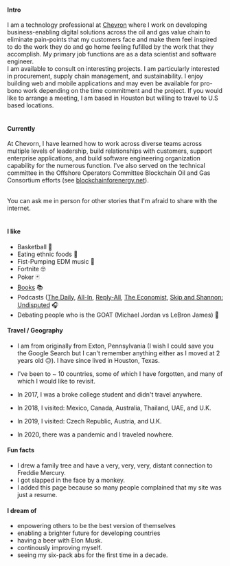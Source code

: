 #### Intro

I am a technology professional at [Chevron](https://www.chevron.com/) where I work on developing business-enabling digital solutions across the oil and gas value chain to eliminate pain-points that my customers face and make them feel inspired to do the work they do and go home feeling fufilled by the work that they accomplish. My primary job functions are as a data scientist and software engineer.
<br>
I am available to consult on interesting projects. I am particularly interested in procurement, supply chain management, and sustainability. I enjoy building web and mobile applications and may even be available for pro-bono work depending on the time commitment and the project. If you would like to arrange a meeting, I am based in Houston but willing to travel to U.S based locations.
<br><br>

#### Currently

At Chevorn, I have learned how to work across diverse teams across multiple levels of leadership, build relationships with customers, support enterprise applications, and build software engineering organization capability for the numerous function. I've also served on the technical committee in the Offshore Operators Committee Blockchain Oil and Gas Consortium efforts (see [blockchainforenergy.net](https://www.blockchainforenergy.net/)).
<br><br>

You can ask me in person for other stories that I'm afraid to share with the internet.
<br><br>

#### I like

- Basketball 🏀
- Eating ethnic foods 🍕
- Fist-Pumping EDM music 🎵
- Fortnite 🤓
- Poker 🃏
- [Books](https://www.goodreads.com/user/show/123205295-farzad-sunavala) 📚
- Podcasts ([The Daily](https://open.spotify.com/show/3IM0lmZxpFAY7CwMuv9H4g), [All-In](https://open.spotify.com/show/2IqXAVFR4e0Bmyjsdc8QzF), [Reply-All](https://open.spotify.com/show/7gozmLqbcbr6PScMjc0Zl4), [The Economist](https://open.spotify.com/show/2ZFDmgDS2Z6xccP51s1zFQ), [Skip and Shannon: Undisputed](https://open.spotify.com/show/7L0OIwF2hNrjauNq8vRCUP) 🎧
- Debating people who is the GOAT (Michael Jordan vs LeBron James) 🐐

#### Travel / Geography

- I am from originally from Exton, Pennsylvania (I wish I could save you the Google Search but I can't remember anything either as I moved at 2 years old 😥). I have since lived in
  Houston, Texas.

- I've been to ~ 10 countries, some of which I have forgotten, and many of which I would like to revisit.

- In 2017, I was a broke college student and didn't travel anywhere.

- In 2018, I visited: Mexico, Canada, Australia, Thailand, UAE, and U.K.

- In 2019, I visited: Czech Republic, Austria, and U.K.

- In 2020, there was a pandemic and I traveled nowhere.

#### Fun facts

- I drew a family tree and have a very, very, very, distant connection to Freddie Mercury.
- I got slapped in the face by a monkey.
- I added this page because so many people complained that my site was just a resume.

#### I dream of

- enpowering others to be the best version of themselves
- enabling a brighter future for developing countries
- having a beer with Elon Musk.
- continously improving myself.
- seeing my six-pack abs for the first time in a decade.
